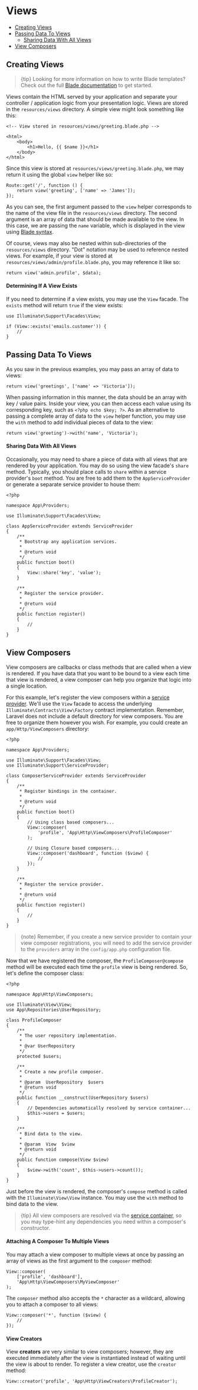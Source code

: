 # Views

- [Creating Views](#creating-views)
- [Passing Data To Views](#passing-data-to-views)
    - [Sharing Data With All Views](#sharing-data-with-all-views)
- [View Composers](#view-composers)

<a name="creating-views"></a>
## Creating Views

> {tip} Looking for more information on how to write Blade templates? Check out the full [Blade documentation](/docs/{{version}}/blade) to get started.

Views contain the HTML served by your application and separate your controller / application logic from your presentation logic. Views are stored in the `resources/views` directory. A simple view might look something like this:

    <!-- View stored in resources/views/greeting.blade.php -->

    <html>
        <body>
            <h1>Hello, {{ $name }}</h1>
        </body>
    </html>

Since this view is stored at `resources/views/greeting.blade.php`, we may return it using the global `view` helper like so:

    Route::get('/', function () {
        return view('greeting', ['name' => 'James']);
    });

As you can see, the first argument passed to the `view` helper corresponds to the name of the view file in the `resources/views` directory. The second argument is an array of data that should be made available to the view. In this case, we are passing the `name` variable, which is displayed in the view using [Blade syntax](/docs/{{version}}/blade).

Of course, views may also be nested within sub-directories of the `resources/views` directory. "Dot" notation may be used to reference nested views. For example, if your view is stored at `resources/views/admin/profile.blade.php`, you may reference it like so:

    return view('admin.profile', $data);

#### Determining If A View Exists

If you need to determine if a view exists, you may use the `View` facade. The `exists` method will return `true` if the view exists:

    use Illuminate\Support\Facades\View;

    if (View::exists('emails.customer')) {
        //
    }

<a name="passing-data-to-views"></a>
## Passing Data To Views

As you saw in the previous examples, you may pass an array of data to views:

    return view('greetings', ['name' => 'Victoria']);

When passing information in this manner, the data should be an array with key / value pairs. Inside your view, you can then access each value using its corresponding key, such as `<?php echo $key; ?>`. As an alternative to passing a complete array of data to the `view` helper function, you may use the `with` method to add individual pieces of data to the view:

    return view('greeting')->with('name', 'Victoria');

<a name="sharing-data-with-all-views"></a>
#### Sharing Data With All Views

Occasionally, you may need to share a piece of data with all views that are rendered by your application. You may do so using the view facade's `share` method. Typically, you should place calls to `share` within a service provider's `boot` method. You are free to add them to the `AppServiceProvider` or generate a separate service provider to house them:

    <?php

    namespace App\Providers;

    use Illuminate\Support\Facades\View;

    class AppServiceProvider extends ServiceProvider
    {
        /**
         * Bootstrap any application services.
         *
         * @return void
         */
        public function boot()
        {
            View::share('key', 'value');
        }

        /**
         * Register the service provider.
         *
         * @return void
         */
        public function register()
        {
            //
        }
    }

<a name="view-composers"></a>
## View Composers

View composers are callbacks or class methods that are called when a view is rendered. If you have data that you want to be bound to a view each time that view is rendered, a view composer can help you organize that logic into a single location.

For this example, let's register the view composers within a [service provider](/docs/{{version}}/providers). We'll use the `View` facade to access the underlying `Illuminate\Contracts\View\Factory` contract implementation. Remember, Laravel does not include a default directory for view composers. You are free to organize them however you wish. For example, you could create an `app/Http/ViewComposers` directory:

    <?php

    namespace App\Providers;

    use Illuminate\Support\Facades\View;
    use Illuminate\Support\ServiceProvider;

    class ComposerServiceProvider extends ServiceProvider
    {
        /**
         * Register bindings in the container.
         *
         * @return void
         */
        public function boot()
        {
            // Using class based composers...
            View::composer(
                'profile', 'App\Http\ViewComposers\ProfileComposer'
            );

            // Using Closure based composers...
            View::composer('dashboard', function ($view) {
                //
            });
        }

        /**
         * Register the service provider.
         *
         * @return void
         */
        public function register()
        {
            //
        }
    }

> {note} Remember, if you create a new service provider to contain your view composer registrations, you will need to add the service provider to the `providers` array in the `config/app.php` configuration file.

Now that we have registered the composer, the `ProfileComposer@compose` method will be executed each time the `profile` view is being rendered. So, let's define the composer class:

    <?php

    namespace App\Http\ViewComposers;

    use Illuminate\View\View;
    use App\Repositories\UserRepository;

    class ProfileComposer
    {
        /**
         * The user repository implementation.
         *
         * @var UserRepository
         */
        protected $users;

        /**
         * Create a new profile composer.
         *
         * @param  UserRepository  $users
         * @return void
         */
        public function __construct(UserRepository $users)
        {
            // Dependencies automatically resolved by service container...
            $this->users = $users;
        }

        /**
         * Bind data to the view.
         *
         * @param  View  $view
         * @return void
         */
        public function compose(View $view)
        {
            $view->with('count', $this->users->count());
        }
    }

Just before the view is rendered, the composer's `compose` method is called with the `Illuminate\View\View` instance. You may use the `with` method to bind data to the view.

> {tip} All view composers are resolved via the [service container](/docs/{{version}}/container), so you may type-hint any dependencies you need within a composer's constructor.

#### Attaching A Composer To Multiple Views

You may attach a view composer to multiple views at once by passing an array of views as the first argument to the `composer` method:

    View::composer(
        ['profile', 'dashboard'],
        'App\Http\ViewComposers\MyViewComposer'
    );

The `composer` method also accepts the `*` character as a wildcard, allowing you to attach a composer to all views:

    View::composer('*', function ($view) {
        //
    });

#### View Creators

View **creators** are very similar to view composers; however, they are executed immediately after the view is instantiated instead of waiting until the view is about to render. To register a view creator, use the `creator` method:

    View::creator('profile', 'App\Http\ViewCreators\ProfileCreator');
